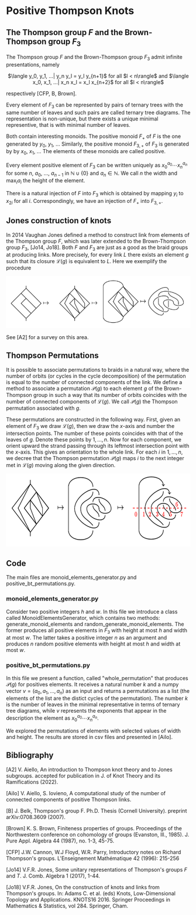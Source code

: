 # Positive Thompson Knots

## The Thompson group $F$ and the Brown-Thompson group $F_3$
The Thompson group $F$ and the Brown-Thompson group $F_3$ admit infinite presentations, namely 
<p align="center">
$\langle y_0, y_1, ...| y_n y_l = y_l y_{n+1}$ for all $l < n\rangle$ and
$\langle x_0, x_1, ...| x_n x_l = x_l x_{n+2}$ for all $l < n\rangle$
</p>
respectively [CFP, B, Brown].

Every element of $F_3$ can be represented by pairs of ternary trees with the same number of leaves and such pairs are called ternary tree diagrams. 
The representation is non-unique, but there exists a unique minimal representive, that is with minimal number of leaves.

Both contain interesting monoids. The positive monoid $F_+$ of $F$ is the one generated by $y_0$, $y_1$, ...
Similarly, the positive monoid $F_{3,+}$ of $F_3$ is  generated by by $x_0$, $x_1$, ...
The elements of these monoids are called positive.

Every element positive element of $F_3$ can be written uniquely as $x_0^{a_0}\cdots x_n^{a_n}$ for some $n$, $a_0$, ..., $a_{n-1}$ in $\mathbb{N} \cup \{0\}$ and $a_n\in \mathbb{N}$. We call $n$ the width and $\max_{i}a_i$ the height of the element.

There is a natural injection of $F$ into $F_3$ which is obtained by mapping $y_i$ to $x_{2i}$ for all $i$.
Correspondingly, we have an injection of $F_+$ into $F_{3,+}$.

## Jones construction of knots
In 2014 Vaughan Jones defined a method to construct link from elements of the Thompson group $F$, which was later extended to the Brown-Thompson group $F_3$, [Jo14, Jo18]. Both $F$ and $F_3$ are just as a good as the braid groups at producing links. More precisely, for every link $L$ there exists an element $g$ such that its closure $\mathcal{L}(g)$ is equivalent to $L$.
Here we exemplify the procedure
<p align="center">
  <img src="https://github.com/valerianoaiello/Positive-Thompson-knots/blob/main/knots.png" />
</p>
See [A2] for a survey on this area.

## Thompson Permutations
It is possible to associate permutations to braids in a natural way, where the number of orbits (or cycles in the cycle decomposition) of the permutation is equal to the number of connected components of the link.
We define a method to associate a permutation $\mathcal{P}(g)$ to each element $g$ of the Brown-Thompson group in such a way that its number of orbits coincides with the number of connected components of $\mathcal{L}(g)$. We call $\mathcal{P}(g)$ the Thompson permutation associated with $g$.

These permutations are constructed in the following way.
First, given an element of $F_3$ we draw $\mathcal{L}(g)$, then we draw the $x$-axis and number the intersection points. 
The number of these points coincides with that of the leaves of $g$.
Denote these points by ${1, ..., n}$.
Now for each component, we orient upward the strand passing through its leftmost intersection point with the $x$-axis.
This gives an orientation to the whole link.
For each $i$ in ${1, ..., n}$, we decree that the Thompson permutation $\mathcal{P}(g)$ maps $i$ to the next integer met in $\mathcal{L}(g)$ moving along the given direction.

<p align="center">
  <img src="https://github.com/valerianoaiello/Positive-Thompson-knots/blob/main/thompson_permutation.png" width="700" height="200"/>
</p>

## Code
The main files are monoid_elements_generator.py and positive_bt_permutations.py.

### monoid_elements_generator.py
Consider two positive integers $h$ and $w$. 
In this file we introduce a class called MonoidElementsGenerator, which contains two methods: generate_monoid_elements and random_generate_monoid_elements.
The former produces all positive elements in $F_3$ with height at most $h$ and width at most $w$.
The latter takes a positive integer $n$ as an argument and produces $n$ random positive elements with height at most $h$ and width at most $w$.

### positive_bt_permutations.py
In this file we present a function, called "whole_permutation" that produces $\mathcal{P}(g)$ for positives elements. It receives 
a natural number $k$ and a numpy vector $v=(a_0,a_1, ..., a_n)$ as an input and returns a permutations as a list (the elements of the list are the distict cycles of the permutation). The number $k$ is the number of leaves in the minimal representative in terms of ternary tree diagrams, while $v$ represents
the exponents that appear in the description the element as  $x_0^{a_0}\cdots x_n^{a_n}$.

We explored the permutations of elements with selected values of width and height. The results are stored in csv files and presented in [AiIo].


## Bibliography
[A2] V. Aiello, An introduction to Thompson knot theory and to Jones subgroups. accepted for publication in J. of Knot Theory and its Ramifications (2022).

[AiIo] V. Aiello, S. Iovieno, A computational study of the number of connected components of positive Thompson links.

[B] J. Belk, Thompson's group F. Ph.D. Thesis (Cornell University).  preprint arXiv:0708.3609 (2007).

[Brown] K. S. Brown, Finiteness properties of groups. Proceedings of the Northwestern conference on cohomology of groups (Evanston, Ill., 1985). J. Pure Appl. Algebra 44 (1987), no. 1-3, 45-75.

[CFP]
J.W. Cannon, W.J Floyd,   W.R. Parry, 
Introductory notes on Richard Thompson's groups.
L'Enseignement  Mathématique
42 (1996): 215-256


[Jo14] V.F.R. Jones, Some unitary representations of Thompson's groups $F$ and $T$. J. Comb. Algebra 1 (2017), 1-44.

[Jo18] V.F.R. Jones, On the construction of knots and links from Thompson's groups.  In: Adams C. et al. (eds) Knots, Low-Dimensional Topology and Applications. KNOTS16 2016. Springer Proceedings in Mathematics \& Statistics, vol 284. Springer, Cham.
